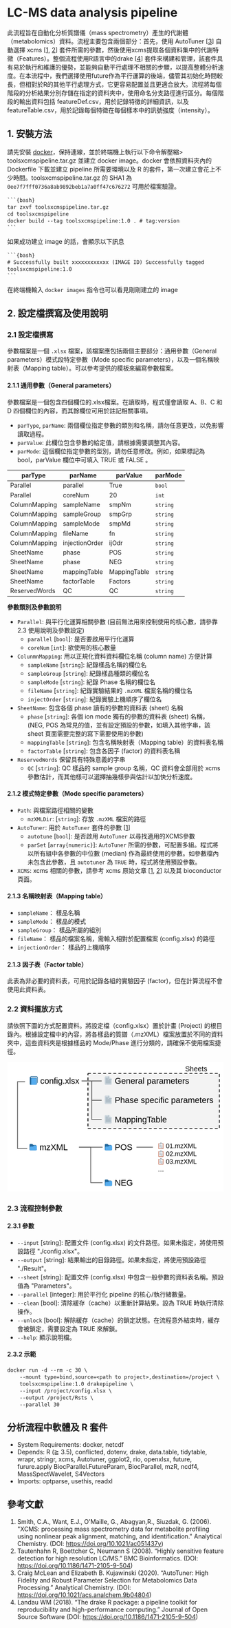 # LC-MS data analysis pipeline

此流程旨在自動化分析質譜儀（mass spectrometry）產生的代謝體（metabolomics）資料。流程主要包含兩個部分：首先，使用 AutoTuner [[3](https://doi.org/10.1021/acs.analchem.9b04804)] 自動選擇 xcms [[1](https://doi.org/10.1021/ac051437y), [2](https://doi.org/10.1186/1471-2105-9-504)] 套件所需的參數，然後使用xcms提取各個資料集中的代謝特徵（Features）。整個流程使用R語言中的drake [[4](https://doi.org/10.1186/1471-2105-9-504)] 套件來構建和管理，該套件具有易於執行和維護的優勢，並能夠自動平行處理不相關的步驟，以提高整體分析速度。在本流程中，我們選擇使用future作為平行運算的後端，儘管其初始化時間較長，但相對於R的其他平行處理方式，它更容易配置並且更適合放大。流程將每個階段的分析結果分別存儲在指定的資料夾中，使用命名分支路徑進行區分。每個階段的輸出資料包括 featureDef.csv，用於記錄特徵的詳細資訊，以及featureTable.csv，用於記錄每個特徵在每個樣本中的訊號強度（intensity）。

## 1. 安裝方法

請先安裝 [docker](https://www.docker.com/)，保持連線，並於終端機上執行以下命令解壓縮> toolsxcmspipeline.tar.gz 並建立 docker image。docker 會依照資料夾內的 Dockerfile 下載並建立 pipeline 所需要環境以及 R 的套件，第一次建立會花上不少時間。toolsxcmspipeline.tar.gz 的 SHA1 為 `0ee7f7fff0736a8ab9892beb1a7a0ff47c676272` 可用於檔案驗證。

    ```{bash}
    tar zxvf toolsxcmspipeline.tar.gz
    cd toolsxcmspipeline 
    docker build --tag toolsxcmspipeline:1.0 . # tag:version
    ```

如果成功建立 image 的話，會顯示以下訊息

    ```{bash}
    # Successfully built xxxxxxxxxxxx (IMAGE ID) Successfully tagged toolsxcmspipeline:1.0
    ```

在終端機輸入 `docker images` 指令也可以看見剛剛建立的 image

## 2. 設定檔撰寫及使用說明

### 2.1 設定檔撰寫

參數檔案是一個 `.xlsx` 檔案，該檔案應包括兩個主要部分：通用參數（General parameters）模式段特定參數（Mode specific parameters），以及一個名稱映射表（Mapping table）。可以參考提供的模板來編寫參數檔案。

#### 2.1.1 通用參數（General parameters）

參數檔案是一個包含四個欄位的.xlsx檔案。在讀取時，程式僅會讀取 A、B、C 和 D 四個欄位的內容，而其餘欄位可用於註記相關事項。

- `parType`, `parName`: 兩個欄位指定參數的類別和名稱，請勿任意更改，以免影響讀取過程。
- `parValue`: 此欄位包含參數的給定值，請根據需要調整其內容。
- `parMode`: 這個欄位指定參數的型別，請勿任意修改。例如，如果標記為 bool，parValue 欄位中可填入 TRUE 或 FALSE 。

| parType       | parName           | parValue      | parMode   |
|---------------|-------------------|---------------|-----------|
| Parallel      | parallel          | True          | `bool`    |
| Parallel      | coreNum           | 20            | `int`     |
| ColumnMapping | sampleName        | smpNm         | `string`  |
| ColumnMapping | sampleGroup       | smpGrp        | `string`  |
| ColumnMapping | sampleMode        | smpMd         | `string`  |
| ColumnMapping | fileName          | fn            | `string`  |
| ColumnMapping | injectionOrder    | ijOdr         | `string`  |
| SheetName     | phase             | POS           | `string`  |
| SheetName     | phase             | NEG           | `string`  |
| SheetName     | mappingTable      | MappingTable  | `string`  |
| SheetName     | factorTable       | Factors       | `string`  |
| ReservedWords | QC                | QC            | `string`  |

**參數類別及參數說明**

- `Parallel`: 與平行化運算相關參數 (目前無法用來控制使用的核心數，請參靠 2.3 使用說明及參數設定)
  - `parallel` [`bool`]: 是否要啟用平行化運算
  - `coreNum` [`int`]: 欲使用的核心數量
- `ColunmnMapping`: 用以正規化資料資料欄位名稱 (column name) 方便計算
  - `sampleName` [`string`]: 紀錄樣品名稱的欄位名
  - `sampleGroup` [`string`]: 紀錄樣品種類的欄位名
  - `sampleMode` [`string`]: 紀錄 Phase 名稱的欄位名
  - `fileName` [`string`]: 紀錄實驗結果的 `.mzXML` 檔案名稱的欄位名
  - `injectOrder` [`string`]: 紀錄實驗上機順序了欄位名
- `SheetName`: 包含各個 phase 讀有的參數的資料表 (sheet) 名稱
  - `phase` [`string`]: 各個 ion mode 獨有的參數的資料表 (sheet) 名稱，(NEG, POS 為常見的值，並有設定預設的參數，如填入其他字串，該 sheet 頁面需要完整的寫下需要使用的參數)
  - `mappingTable` [`string`]: 包含名稱映射表（Mapping table）的資料表名稱
  - `factorTable` [`string`]: 包含各因子 (factor) 的資料表名稱
- `ReservedWords` 保留具有特殊意義的字串
  - `QC` [`string`]: QC 樣品的 sample group 名稱，QC 資料會全部用於 xcms 參數估計，而其他樣可以選擇抽幾樣參與估計以加快分析速度。

#### 2.1.2 模式特定參數（Mode specific parameters）

- `Path`: 與檔案路徑相關的變數
  - `mzXMLDir`: [`string`]: 存放 `.mzXML` 檔案的路徑
- `AutoTuner`: 用於 `AutoTuner` 套件的參數 [[1](https://doi.org/10.1021/ac051437y)]
  - `autotune` [`bool`]: 是否啟用 `AutoTuner` 以尋找適用的XCMS參數
  - `parSet` [`array{numeric}`]: `AutoTuner` 所需的參數，可配置多組。程式將以所有組中各參數的中位數 (median) 作為最終使用的參數。如參數檔內未包含此參數，且 `autotuner` 為 `TRUE` 時，程式將使用預設參數。
- `XCMS`: xcms 相關的參數，請參考 xcms 原始文章 [[1](https://doi.org/10.1021/ac051437y), [2](https://doi.org/10.1186/1471-2105-9-504)] 以及其 bioconductor 頁面。

#### 2.1.3 名稱映射表（Mapping table）

- `sampleName`： 樣品名稱
- `sampleMode`： 樣品的模式
- `sampleGroup`： 樣品所屬的組別
- `fileName`： 樣品的檔案名稱，需輸入相對於配置檔案 (config.xlsx) 的路徑
- `injectionOrder`： 樣品的上機順序

#### 2.1.3 因子表（Factor table）

此表為非必要的資料表，可用於記錄各組的實驗因子 (factor)，但在計算流程不會使用此資料表。

### 2.2 資料擺放方式

請依照下圖的方式配置資料。將設定檔（config.xlsx）置於計畫 (Project) 的根目錄內。根據設定檔中的內容，將各樣品的質譜（.mzXML）檔案放置於不同的資料夾中，這些資料夾是根據樣品的 Mode/Phase 進行分類的，請確保不使用檔案捷徑。

![資料擺放方式圖](./imgs/files.png)

### 2.3 流程控制參數

#### 2.3.1 參數

- `--input` [string]: 配置文件 (config.xlsx) 的文件路徑。如果未指定，將使用預設路徑 "./config.xlsx"。
- `--output` [string]: 結果輸出的目錄路徑。如果未指定，將使用預設路徑 "./Result"。
- `--sheet` [string]: 配置文件 (config.xlsx) 中包含一般參數的資料表名稱。預設值為 "Parameters"。
- `--parallel` [integer]: 用於平行化 pipeline 的核心/執行緒數量。
- `--clean` [bool]: 清除緩存（cache）以重新計算結果。設為 TRUE 時執行清除操作。
- `--unlock` [bool]: 解除緩存（cache）的鎖定狀態。在流程意外結束時，緩存會被鎖定，需要設定為 TRUE 來解鎖。
- `--help`: 顯示說明檔。

#### 2.3.2 示範

```{bash}
docker run -d --rm -c 30 \
    --mount type=bind,source=<path to project>,destination=/project \
    toolsxcmspipeline:1.0 drakepipeline \
    --input /project/config.xlsx \
    --output /project/Rsts \
    --parallel 30
```

## 分析流程中軟體及 R 套件

- System Requirements: docker, netcdf
- Depends: R (≧ 3.5), conflicted, dotenv, drake, data.table, tidytable, wrapr, stringr, xcms, Autotuner, ggplot2, rio, openxlsx, future, furure.apply BiocParallel.FutureParam, BiocParallel, mzR, ncdf4, MassSpectWavelet, S4Vectors
- Imports: optparse, usethis, readxl

## 參考文獻

1. Smith, C.A., Want, E.J., O'Maille, G., Abagyan,R., Siuzdak, G. (2006). "XCMS: processing mass spectrometry data for metabolite profiling using nonlinear peak alignment, matching, and identification." Analytical Chemistry. (DOI: <https://doi.org/10.1021/ac051437y>)
2. Tautenhahn R, Boettcher C, Neumann S (2008). “Highly sensitive feature detection for high resolution LC/MS.” BMC Bioinformatics. (DOI: <https://doi.org/10.1186/1471-2105-9-504>)
3. Craig McLean and Elizabeth B. Kujawinski (2020). “AutoTuner: High Fidelity and Robust Parameter Selection for Metabolomics Data Processing.” Analytical Chemistry. (DOI: <https://doi.org/10.1021/acs.analchem.9b04804>)
4. Landau WM (2018). “The drake R package: a pipeline toolkit for reproducibility and high-performance computing.” Journal of Open Source Software (DOI: <https://doi.org/10.1186/1471-2105-9-504>)
